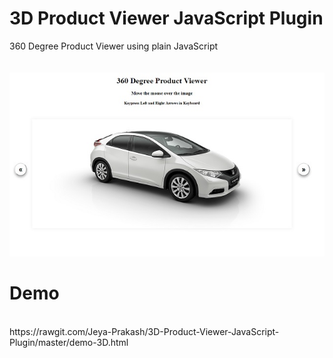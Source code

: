 # 3D Product Viewer JavaScript Plugin
360 Degree Product Viewer using plain JavaScript
<br><br><br>
![alt text](/sample.jpg)
# Demo
<br>
https://rawgit.com/Jeya-Prakash/3D-Product-Viewer-JavaScript-Plugin/master/demo-3D.html
